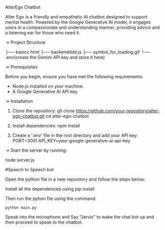 AlterEgo Chatbot

Alter Ego is a friendly and empathetic AI chatbot designed to support mental health. Powered by the Google Generative AI model, it engages users in a compassionate and understanding manner, providing advice and a listening ear for those who need it.

-> Project Structure

├── basicc.html
├── backendddd.js
├── symbol_for_loading.gif
└── .env(create the Gemini API key and store it here)

-> Prerequisites

Before you begin, ensure you have met the following requirements:

- Node.js installed on your machine.
- A Google Generative AI API key.

-> Installation

1. Clone the repository:
    git clone https://github.com/your-repository/alter-ego-chatbot.git
    cd alter-ego-chatbot
    

2. Install dependencies:
    npm install

3. Create a '.env' file in the root directory and add your API key:
    PORT=3001
    API_KEY=your-google-generative-ai-api-key
    
-> Start the server by running:

node server.js



#Speech to Speech bot

Open the python file in a new repository and follow the steps below:

Install all the dependencies using pip install

Then run the pyhon file using the command:

```
python main.py
```

Speak into the microphone and Say "Jarvis" to wake the chat bot up and then proceed to speak to the chatbot.


